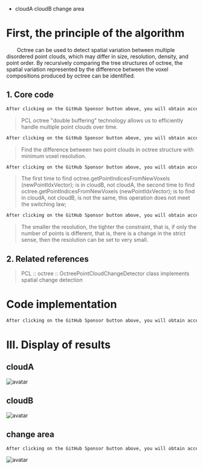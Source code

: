 + cloudA cloudB change area

#  First, the principle of the algorithm 

   Octree can be used to detect spatial variation between multiple disordered point clouds, which may differ in size, resolution, density, and point order. By recursively comparing the tree structures of octree, the spatial variation represented by the difference between the voxel compositions produced by octree can be identified. 

##  1. Core code 

  ```python  
After clicking on the GitHub Sponsor button above, you will obtain access permissions to my private code repository ( https://github.com/slowlon/my_code_bar ) to view this blog code. By searching the code number of this blog, you can find the code you need, code number is: 2024020309574195807
  ```  
>  PCL octree "double buffering" technology allows us to efficiently handle multiple point clouds over time. 

  ```python  
After clicking on the GitHub Sponsor button above, you will obtain access permissions to my private code repository ( https://github.com/slowlon/my_code_bar ) to view this blog code. By searching the code number of this blog, you can find the code you need, code number is: 2024020309574195807
  ```  
>  Find the difference between two point clouds in octree structure with minimum voxel resolution. 

  ```python  
After clicking on the GitHub Sponsor button above, you will obtain access permissions to my private code repository ( https://github.com/slowlon/my_code_bar ) to view this blog code. By searching the code number of this blog, you can find the code you need, code number is: 2024020309574195807
  ```  
>  The first time to find octree.getPointIndicesFromNewVoxels (newPointIdxVector); is in cloudB, not cloudA, the second time to find octree.getPointIndicesFromNewVoxels (newPointIdxVector); is to find in cloudA, not cloudB, is not the same, this operation does not meet the switching law; 

  ```python  
After clicking on the GitHub Sponsor button above, you will obtain access permissions to my private code repository ( https://github.com/slowlon/my_code_bar ) to view this blog code. By searching the code number of this blog, you can find the code you need, code number is: 2024020309574195807
  ```  
>  The smaller the resolution, the tighter the constraint, that is, if only the number of points is different, that is, there is a change in the strict sense, then the resolution can be set to very small. 

##  2. Related references 

>  PCL :: octree :: OctreePointCloudChangeDetector class implements spatial change detection 

#  Code implementation 

  ```python  
After clicking on the GitHub Sponsor button above, you will obtain access permissions to my private code repository ( https://github.com/slowlon/my_code_bar ) to view this blog code. By searching the code number of this blog, you can find the code you need, code number is: 2024020309574195807
  ```  
#  III. Display of results 

##  cloudA 

 ![avatar]( ddb5578648504e08b93382fc13478d2c.png) 

##  cloudB 

 ![avatar]( 13205f2eacaa49e9b0a39c90334cb05d.png) 

##  change area 

  ```python  
After clicking on the GitHub Sponsor button above, you will obtain access permissions to my private code repository ( https://github.com/slowlon/my_code_bar ) to view this blog code. By searching the code number of this blog, you can find the code you need, code number is: 2024020309574195807
  ```  
 ![avatar]( 665a9115b19a42a9851f1195fed9d62a.png) 

